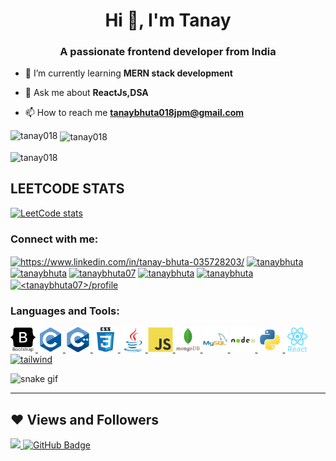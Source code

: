 <h1 align="center">Hi 👋, I'm Tanay</h1>
<h3 align="center">A passionate frontend developer from India</h3>

- 🌱 I’m currently learning **MERN stack development**

- 💬 Ask me about **ReactJs,DSA**

- 📫 How to reach me **tanaybhuta018jpm@gmail.com**

<p><img align="left" src="https://github-readme-stats.vercel.app/api/top-langs?username=tanay018&show_icons=true&locale=en&layout=compact" alt="tanay018" /></p>

<p>&nbsp;<img align="center" src="https://github-readme-stats.vercel.app/api?username=tanay018&show_icons=true&locale=en" alt="tanay018" /></p>

<p><img align="center" src="https://github-readme-streak-stats.herokuapp.com/?user=tanay018&" alt="tanay018" /></p>

## LEETCODE STATS
[![LeetCode stats](https://leetcode-stats-six.vercel.app/?username=tanaybhuta&theme=dark)](https://github.com/KnlnKS/leetcode-stats)

<h3 align="left">Connect with me:</h3>
<p align="left">
  <a href="https://www.linkedin.com/in/tanay-bhuta-035728203/" target="blank"><img align="center" src="https://raw.githubusercontent.com/rahuldkjain/github-profile-readme-generator/master/src/images/icons/Social/linked-in-alt.svg" alt="https://www.linkedin.com/in/tanay-bhuta-035728203/" height="30" width="40" /></a>
<a href="https://instagram.com/tanaybhuta" target="blank"><img align="center" src="https://raw.githubusercontent.com/rahuldkjain/github-profile-readme-generator/master/src/images/icons/Social/instagram.svg" alt="tanaybhuta" height="30" width="40" /></a>
<a href="https://www.codechef.com/users/tanaybhuta" target="blank"><img align="center" src="https://cdn.jsdelivr.net/npm/simple-icons@3.1.0/icons/codechef.svg" alt="tanaybhuta" height="30" width="40" /></a>
<a href="https://www.hackerrank.com/tanaybhuta07" target="blank"><img align="center" src="https://raw.githubusercontent.com/rahuldkjain/github-profile-readme-generator/master/src/images/icons/Social/hackerrank.svg" alt="tanaybhuta07" height="30" width="40" /></a>
<a href="https://codeforces.com/profile/tanaybhuta" target="blank"><img align="center" src="https://raw.githubusercontent.com/rahuldkjain/github-profile-readme-generator/master/src/images/icons/Social/codeforces.svg" alt="tanaybhuta" height="30" width="40" /></a>
<a href="https://www.leetcode.com/tanaybhuta" target="blank"><img align="center" src="https://raw.githubusercontent.com/rahuldkjain/github-profile-readme-generator/master/src/images/icons/Social/leet-code.svg" alt="tanaybhuta" height="30" width="40" /></a>
<a href="https://auth.geeksforgeeks.org/user/<tanaybhuta07>/profile" target="blank"><img align="center" src="https://raw.githubusercontent.com/rahuldkjain/github-profile-readme-generator/master/src/images/icons/Social/geeks-for-geeks.svg" alt="<tanaybhuta07>/profile" height="30" width="40" /></a>


<h3 align="left">Languages and Tools:</h3>
<p align="left"> <a href="https://getbootstrap.com" target="_blank" rel="noreferrer"> <img src="https://raw.githubusercontent.com/devicons/devicon/master/icons/bootstrap/bootstrap-plain-wordmark.svg" alt="bootstrap" width="40" height="40"/> </a> <a href="https://www.cprogramming.com/" target="_blank" rel="noreferrer"> <img src="https://raw.githubusercontent.com/devicons/devicon/master/icons/c/c-original.svg" alt="c" width="40" height="40"/> </a> <a href="https://www.w3schools.com/cpp/" target="_blank" rel="noreferrer"> <img src="https://raw.githubusercontent.com/devicons/devicon/master/icons/cplusplus/cplusplus-original.svg" alt="cplusplus" width="40" height="40"/> </a> <a href="https://www.w3schools.com/css/" target="_blank" rel="noreferrer"> <img src="https://raw.githubusercontent.com/devicons/devicon/master/icons/css3/css3-original-wordmark.svg" alt="css3" width="40" height="40"/> </a> <a href="https://www.java.com" target="_blank" rel="noreferrer"> <img src="https://raw.githubusercontent.com/devicons/devicon/master/icons/java/java-original.svg" alt="java" width="40" height="40"/> </a> <a href="https://developer.mozilla.org/en-US/docs/Web/JavaScript" target="_blank" rel="noreferrer"> <img src="https://raw.githubusercontent.com/devicons/devicon/master/icons/javascript/javascript-original.svg" alt="javascript" width="40" height="40"/> </a> <a href="https://www.mongodb.com/" target="_blank" rel="noreferrer"> <img src="https://raw.githubusercontent.com/devicons/devicon/master/icons/mongodb/mongodb-original-wordmark.svg" alt="mongodb" width="40" height="40"/> </a> <a href="https://www.mysql.com/" target="_blank" rel="noreferrer"> <img src="https://raw.githubusercontent.com/devicons/devicon/master/icons/mysql/mysql-original-wordmark.svg" alt="mysql" width="40" height="40"/> </a> <a href="https://nodejs.org" target="_blank" rel="noreferrer"> <img src="https://raw.githubusercontent.com/devicons/devicon/master/icons/nodejs/nodejs-original-wordmark.svg" alt="nodejs" width="40" height="40"/> </a> <a href="https://www.python.org" target="_blank" rel="noreferrer"> <img src="https://raw.githubusercontent.com/devicons/devicon/master/icons/python/python-original.svg" alt="python" width="40" height="40"/> </a> <a href="https://reactjs.org/" target="_blank" rel="noreferrer"> <img src="https://raw.githubusercontent.com/devicons/devicon/master/icons/react/react-original-wordmark.svg" alt="react" width="40" height="40"/> <img src="https://www.vectorlogo.zone/logos/tailwindcss/tailwindcss-icon.svg" alt="tailwind" width="40" height="40"/></a> </p>

![snake gif](https://github.com/tanay018/tanay018/blob/output/github-contribution-grid-snake.gif)





---
## ❤ Views and Followers
<a href="https://github.com/Meghna-DAS/github-profile-views-counter">
    <img src="https://komarev.com/ghpvc/?username=tanay018">
</a>
<a href="https://github.com/tanay018r?tab=followers"><img src="https://img.shields.io/github/followers/tanay018?label=Followers&style=social" alt="GitHub Badge"></a>
